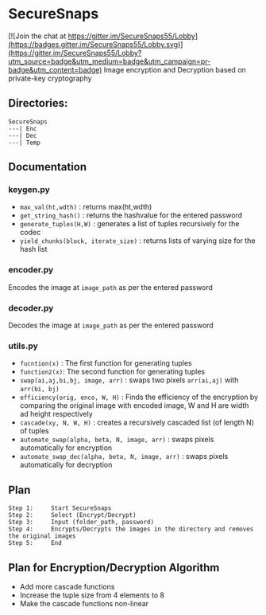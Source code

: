 # SecureSnaps

[![Join the chat at https://gitter.im/SecureSnaps55/Lobby](https://badges.gitter.im/SecureSnaps55/Lobby.svg)](https://gitter.im/SecureSnaps55/Lobby?utm_source=badge&utm_medium=badge&utm_campaign=pr-badge&utm_content=badge)
Image encryption and Decryption based on private-key cryptography

## Directories:
```
SecureSnaps
---| Enc
---| Dec
---| Temp
```

## Documentation

### keygen.py
* `max_val(ht,wdth)` : returns max(ht,wdth)
* `get_string_hash()` : returns the hashvalue for the entered password
* `generate_tuples(H,W)` : generates a list of tuples recursively for the codec
* `yield_chunks(block, iterate_size)` : returns lists of varying size for the hash list

### encoder.py
Encodes the image at `image_path` as per the entered password


### decoder.py
Decodes the image at `image_path` as per the entered password

### utils.py
* `fucntion(x)` : The first function for generating tuples
* `function2(x)`: The second function for generating tuples
* `swap(ai,aj,bi,bj, image, arr)` : swaps two pixels `arr(ai,aj)` with `arr(bi, bj)`
* `efficiency(orig, enco, W, H)` : Finds the efficiency of the encryption by comparing the original image with encoded image, W and H are width ad height respectively
* `cascade(xy, N, W, H)` : creates a recursively cascaded list (of length N) of tuples
* `automate_swap(alpha, beta, N, image, arr)` : swaps pixels automatically for encryption
* `automate_swap_dec(alpha, beta, N, image, arr)` : swaps pixels automatically for decryption


## Plan
```
Step 1:		Start SecureSnaps
Step 2:		Select (Encrypt/Decrypt)
Step 3:		Input (folder_path, password)
Step 4:		Encrypts/Decrypts the images in the directory and removes the original images
Step 5:		End

```
## Plan for Encryption/Decryption Algorithm
* Add more cascade functions
* Increase the tuple size from 4 elements to 8
* Make the cascade functions non-linear